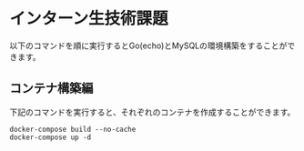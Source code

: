 # インターン生技術課題

以下のコマンドを順に実行するとGo(echo)とMySQLの環境構築をすることができます。

## コンテナ構築編

下記のコマンドを実行すると、それぞれのコンテナを作成することができます。

```
docker-compose build --no-cache
docker-compose up -d
```